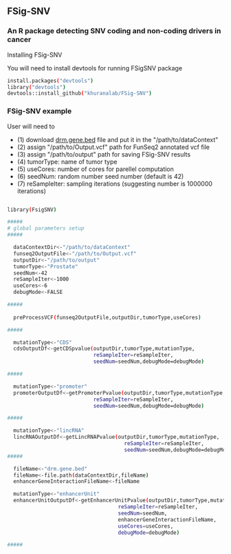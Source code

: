 ## FSig-SNV

### An R package detecting SNV coding and non-coding drivers in cancer

Installing FSig-SNV


You will need to install devtools for running FSigSNV package

```sh
install.packages("devtools")
library("devtools")
devtools::install_github("khuranalab/FSig-SNV")
```

### FSig-SNV example
User will need to 
* (1) download [drm.gene.bed](http://khuranalab.med.cornell.edu/FunSeq_data/FunSeq2_DC2/data/drm.gene.bed) file and put it in the "/path/to/dataContext"
* (2) assign "/path/to/Output.vcf" path for FunSeq2 annotated vcf file
* (3) assign "/path/to/output" path for saving FSig-SNV results
* (4) tumorType: name of tumor type
* (5) useCores: number of cores for parellel computation 
* (6) seedNum:  random number seed number (default is 42)  
* (7) reSampleIter: sampling iterations (suggesting number is 1000000 iterations) 

```sh

library(FsigSNV)

#####
# global parameters setup
#####

  dataContextDir<-"/path/to/dataContext"
  funseq2OutputFile<-"/path/to/Output.vcf"
  outputDir<-"/path/to/output"
  tumorType<-"Prostate"
  seedNum<-42
  reSampleIter<-1000
  useCores<-6
  debugMode<-FALSE

#####
  
  preProcessVCF(funseq2OutputFile,outputDir,tumorType,useCores)

#####

  mutationType<-"CDS"
  cdsOutputDf<-getCDSpvalue(outputDir,tumorType,mutationType,
                            reSampleIter=reSampleIter,
                            seedNum=seedNum,debugMode=debugMode)

#####

  mutationType<-"promoter"
  promoterOutputDf<-getPromoterPvalue(outputDir,tumorType,mutationType,
                            reSampleIter=reSampleIter,
                            seedNum=seedNum,debugMode=debugMode)

#####

  mutationType<-"lincRNA"
  lincRNAOutputDf<-getLincRNAPvalue(outputDir,tumorType,mutationType,
                                      reSampleIter=reSampleIter,
                                      seedNum=seedNum,debugMode=debugMode)
#####

  fileName<-"drm.gene.bed"
  fileName<-file.path(dataContextDir,fileName)
  enhancerGeneInteractionFileName<-fileName

  mutationType<-"enhancerUnit"
  enhancerUnitOutputDf<-getEnhancerUnitPvalue(outputDir,tumorType,mutationType,
                                    reSampleIter=reSampleIter,
                                    seedNum=seedNum,
                                    enhancerGeneInteractionFileName,
                                    useCores=useCores,
                                    debugMode=debugMode)

#####

```

